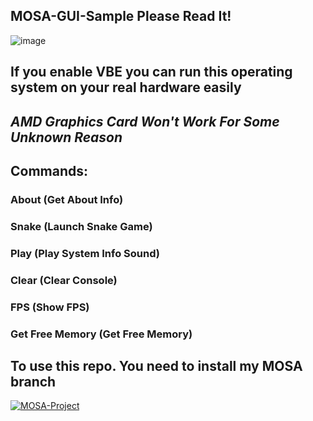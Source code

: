 ## MOSA-GUI-Sample Please Read It!
![image](https://github.com/nifanfa/MOSA-GUI-Sample/blob/master/VirtualBox_MOSA_29_08_2021_22_52_35.png)  
## If you enable VBE you can run this operating system on your real hardware easily
## ***AMD Graphics Card Won't Work For Some Unknown Reason***
## Commands:  
### About (Get About Info)
### Snake (Launch Snake Game)
### Play (Play System Info Sound)
### Clear (Clear Console)
### FPS (Show FPS)
### Get Free Memory (Get Free Memory) 

## To use this repo. You need to install my MOSA branch
[![MOSA-Project](https://github-readme-stats.vercel.app/api/pin/?username=nifanfa&repo=MOSA-Core)](https://github.com/nifanfa/MOSA-Core)
